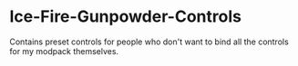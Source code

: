 # Ice-Fire-Gunpowder-Controls
Contains preset controls for people who don't want to bind all the controls for my modpack themselves.
